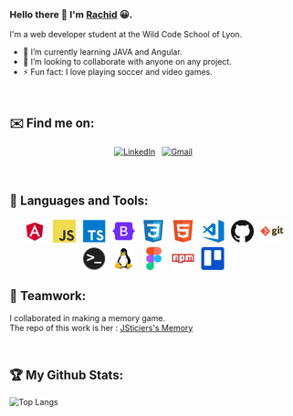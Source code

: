### Hello there 👋 I'm [Rachid][website] 😀.


I'm a web developer student at the Wild Code School of Lyon. 

- 🌱 I’m currently learning JAVA and Angular.
- 👯 I’m looking to collaborate with anyone on any project.
- ⚡ Fun fact: I love playing soccer and video games.

<br />

## ✉️ Find me on:


<p align="center" justify-content="space-around">
 <a href="https://www.linkedin.com/in/rachid-leboukh-413304185/" target="_blank" rel="noopener noreferrer"> <img src="https://camo.githubusercontent.com/71924561236b297d0d9586b0a306d77c776e9e7a53a129550007091281cd636e/68747470733a2f2f696d672e736869656c64732e696f2f62616467652f2d4c696e6b6564496e2d3030373742353f7374796c653d666f722d7468652d6261646765266c6f676f3d4c696e6b6564696e266c6f676f436f6c6f723d7768697465" alt="LinkedIn" height="40" style="vertical-align:top; margin:4px"></a>
 <a href="mailto:leboukhrachid@gmail.com"> <img src="https://camo.githubusercontent.com/66c49360ba8aa1a8e2cac17b6b48cfc809479fc8908a92b6f2c361f22cc1f893/68747470733a2f2f696d672e736869656c64732e696f2f62616467652f2d476d61696c2d4431343833363f7374796c653d666f722d7468652d6261646765266c6f676f3d476d61696c266c6f676f436f6c6f723d7768697465" alt="Gmail" height="40" style="vertical-align:top; margin:4px"></a>
</p>

<br />

## 🧰 Languages and Tools:
<p align="center">

<img src="https://raw.githubusercontent.com/github/explore/80688e429a7d4ef2fca1e82350fe8e3517d3494d/topics/angular/angular.png" alt="Angular" height="40" style="vertical-align:top; margin:4px">
<img src="https://raw.githubusercontent.com/github/explore/80688e429a7d4ef2fca1e82350fe8e3517d3494d/topics/javascript/javascript.png" alt="Javascript" height="40" style="vertical-align:top; margin:4px">
<img src="https://raw.githubusercontent.com/devicons/devicon/c7d326b6009e60442abc35fa45706d6f30ee4c8e/icons/typescript/typescript-plain.svg" alt="Typescript" height="40" style="vertical-align:top; margin:4px">
<img src="https://raw.githubusercontent.com/devicons/devicon/c7d326b6009e60442abc35fa45706d6f30ee4c8e/icons/bootstrap/bootstrap-plain.svg" alt="Bootstrap" height="40" style="vertical-align:top; margin:4px">
<img src="https://raw.githubusercontent.com/devicons/devicon/c7d326b6009e60442abc35fa45706d6f30ee4c8e/icons/css3/css3-original.svg" alt="CSS" height="40" style="vertical-align:top; margin:4px">
<img src="https://raw.githubusercontent.com/devicons/devicon/c7d326b6009e60442abc35fa45706d6f30ee4c8e/icons/html5/html5-original.svg" alt="HTML5" height="40" style="vertical-align:top; margin:4px">
<img src="https://raw.githubusercontent.com/github/explore/80688e429a7d4ef2fca1e82350fe8e3517d3494d/topics/visual-studio-code/visual-studio-code.png" alt="VS Code" height="40" style="vertical-align:top; margin:4px">
<img src="https://raw.githubusercontent.com/github/explore/78df643247d429f6cc873026c0622819ad797942/topics/github/github.png" alt="Github" height="40" style="vertical-align:top; margin:4px">
<img src="https://raw.githubusercontent.com/github/explore/80688e429a7d4ef2fca1e82350fe8e3517d3494d/topics/git/git.png" alt="Git" height="40" style="vertical-align:top; margin:4px">
<img src="https://raw.githubusercontent.com/github/explore/80688e429a7d4ef2fca1e82350fe8e3517d3494d/topics/terminal/terminal.png" alt="Terminal" height="40" style="vertical-align:top; margin:4px">
<img src="https://raw.githubusercontent.com/github/explore/80688e429a7d4ef2fca1e82350fe8e3517d3494d/topics/linux/linux.png" alt="Linux" height="40" style="vertical-align:top; margin:4px" alt="Windows" height="40" style="vertical-align:top; margin:4px">
<img src="https://raw.githubusercontent.com/devicons/devicon/c7d326b6009e60442abc35fa45706d6f30ee4c8e/icons/figma/figma-original.svg" alt="Figma" height="40" style="vertical-align:top; margin:4px">
<img src="https://raw.githubusercontent.com/devicons/devicon/c7d326b6009e60442abc35fa45706d6f30ee4c8e/icons/npm/npm-original-wordmark.svg" alt="Npm" height="40" style="vertical-align:top; margin:4px">
<img src="https://raw.githubusercontent.com/devicons/devicon/c7d326b6009e60442abc35fa45706d6f30ee4c8e/icons/trello/trello-plain.svg" alt="Trello" height="40" style="vertical-align:top; margin:4px">

<br />

## 👯 Teamwork:

I collaborated in making a memory game.
<br />
The repo of this work is her : [JSticiers's Memory][collab]

<br />

## :trophy: My Github Stats:

![Top Langs](https://github-readme-stats.vercel.app/api/top-langs/?username=Rachid-L&theme=jolly)







[website]: https://github.com/Rachid-L
[linkedin]: https://www.linkedin.com/in/rachid-leboukh-413304185
[mail]: mailto:leboukhrachid@gmail.com
[collab]: https://github.com/Rachid-L/JSticiers-s-memory
